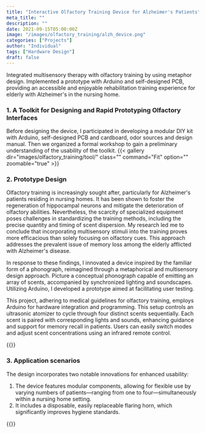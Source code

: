 ```yaml
---
title: "Interactive Olfactory Training Device for Alzheimer's Patients"
meta_title: ""
description: ""
date: 2021-09-15T05:00:00Z
image: "/images/olfactory_training/alzh_device.png"
categories: ["Projects"]
author: "Individual"
tags: ["Hardware Design"]
draft: false
---
```

Integrated multisensory therapy with olfactory training by using metaphor design. Implemented a prototype with Arduino and self-designed PCB, providing an accessible and enjoyable rehabilitation training experience for elderly with Alzheimer's in the nursing home.

### 1. A Toolkit for Designing and Rapid Prototyping Olfactory Interfaces                               
Before designing the device, I participated in developing a modular DIY kit with Arduino, self-designed PCB and cardboard, odor sources and design manual. Then we organized a formal workshop to gain a preliminary understanding of the usability of the toolkit.
{{< gallery dir="images/olfactory_training/tool/" class="" command="Fit" option="" zoomable="true" >}}

### 2. Prototype Design
Olfactory training is increasingly sought after, particularly for Alzheimer's patients residing in nursing homes. It has been shown to foster the regeneration of hippocampal neurons and mitigate the deterioration of olfactory abilities. Nevertheless, the scarcity of specialized equipment poses challenges in standardizing the training methods, including the precise quantity and timing of scent dispersion. My research led me to conclude that incorporating multisensory stimuli into the training proves more efficacious than solely focusing on olfactory cues. This approach addresses the prevalent issue of memory loss among the elderly afflicted with Alzheimer's disease.

In response to these findings, I innovated a device inspired by the familiar form of a phonograph, reimagined through a metaphorical and multisensory design approach. Picture a conceptual phonograph capable of emitting an array of scents, accompanied by synchronized lighting and soundscapes. Utilizing Arduino, I developed a prototype aimed at facilitating user testing. 

This project, adhering to medical guidelines for olfactory training, employs Arduino for hardware integration and programming. This setup controls an ultrasonic atomizer to cycle through four distinct scents sequentially. Each scent is paired with corresponding lights and sounds, enhancing guidance and support for memory recall in patients. Users can easily switch modes and adjust scent concentrations using an infrared remote control.

{{<gallery dir="images/olfactory_training/prototype/" class="" command="Fit" option="" zoomable="false" >}}

### 3. Application scenarios
The design incorporates two notable innovations for enhanced usability:
1. The device features modular components, allowing for flexible use by varying numbers of patients—ranging from one to four—simultaneously within a nursing home setting.
2. It includes a disposable, easily replaceable flaring horn, which significantly improves hygiene standards.


{{<gallery dir="images/olfactory_training/working/" class="" command="Fit" option="" zoomable="false" >}}

